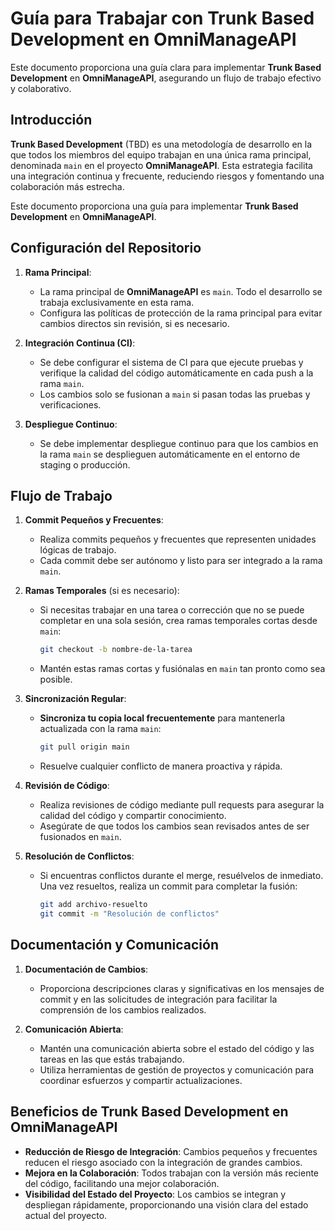 # Guía para Trabajar con Trunk Based Development en OmniManageAPI

Este documento proporciona una guía clara para implementar **Trunk Based Development** en **OmniManageAPI**, asegurando un flujo de trabajo efectivo y colaborativo.

## Introducción

**Trunk Based Development** (TBD) es una metodología de desarrollo en la que todos los miembros del equipo trabajan en una única rama principal, denominada `main` en el proyecto **OmniManageAPI**. Esta estrategia facilita una integración continua y frecuente, reduciendo riesgos y fomentando una colaboración más estrecha.

Este documento proporciona una guía para implementar **Trunk Based Development** en **OmniManageAPI**.

## Configuración del Repositorio

1. **Rama Principal**:
    - La rama principal de **OmniManageAPI** es `main`. Todo el desarrollo se trabaja exclusivamente en esta rama.
    - Configura las políticas de protección de la rama principal para evitar cambios directos sin revisión, si es necesario.

2. **Integración Continua (CI)**:
    - Se debe configurar el sistema de CI para que ejecute pruebas y verifique la calidad del código automáticamente en cada push a la rama `main`.
    - Los cambios solo se fusionan a `main` si pasan todas las pruebas y verificaciones.

3. **Despliegue Continuo**:
    - Se debe implementar despliegue continuo para que los cambios en la rama `main` se desplieguen automáticamente en el entorno de staging o producción.

## Flujo de Trabajo

1. **Commit Pequeños y Frecuentes**:
    - Realiza commits pequeños y frecuentes que representen unidades lógicas de trabajo.
    - Cada commit debe ser autónomo y listo para ser integrado a la rama `main`.

2. **Ramas Temporales** (si es necesario):
    - Si necesitas trabajar en una tarea o corrección que no se puede completar en una sola sesión, crea ramas temporales cortas desde `main`:
      ```bash
      git checkout -b nombre-de-la-tarea
      ```
    - Mantén estas ramas cortas y fusiónalas en `main` tan pronto como sea posible.

3. **Sincronización Regular**:
    - **Sincroniza tu copia local frecuentemente** para mantenerla actualizada con la rama `main`:
      ```bash
      git pull origin main
      ```
    - Resuelve cualquier conflicto de manera proactiva y rápida.

4. **Revisión de Código**:
    - Realiza revisiones de código mediante pull requests para asegurar la calidad del código y compartir conocimiento.
    - Asegúrate de que todos los cambios sean revisados antes de ser fusionados en `main`.

5. **Resolución de Conflictos**:
    - Si encuentras conflictos durante el merge, resuélvelos de inmediato. Una vez resueltos, realiza un commit para completar la fusión:
      ```bash
      git add archivo-resuelto
      git commit -m "Resolución de conflictos"
      ```

## Documentación y Comunicación

1. **Documentación de Cambios**:
    - Proporciona descripciones claras y significativas en los mensajes de commit y en las solicitudes de integración para facilitar la comprensión de los cambios realizados.

2. **Comunicación Abierta**:
    - Mantén una comunicación abierta sobre el estado del código y las tareas en las que estás trabajando.
    - Utiliza herramientas de gestión de proyectos y comunicación para coordinar esfuerzos y compartir actualizaciones.

## Beneficios de Trunk Based Development en OmniManageAPI

- **Reducción de Riesgo de Integración**: Cambios pequeños y frecuentes reducen el riesgo asociado con la integración de grandes cambios.
- **Mejora en la Colaboración**: Todos trabajan con la versión más reciente del código, facilitando una mejor colaboración.
- **Visibilidad del Estado del Proyecto**: Los cambios se integran y despliegan rápidamente, proporcionando una visión clara del estado actual del proyecto.
